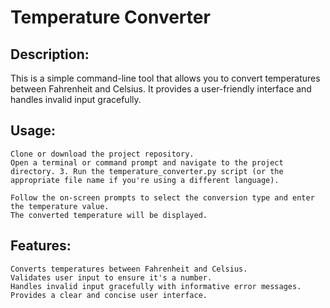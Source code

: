 # Temperature Converter

## Description:

This is a simple command-line tool that allows you to convert temperatures between Fahrenheit and Celsius. It provides a user-friendly interface and handles invalid input gracefully.

## Usage:

    Clone or download the project repository.
    Open a terminal or command prompt and navigate to the project directory. 3. Run the temperature_converter.py script (or the appropriate file name if you're using a different language).   

    Follow the on-screen prompts to select the conversion type and enter the temperature value.
    The converted temperature will be displayed.

## Features:

    Converts temperatures between Fahrenheit and Celsius.
    Validates user input to ensure it's a number.
    Handles invalid input gracefully with informative error messages.
    Provides a clear and concise user interface.
